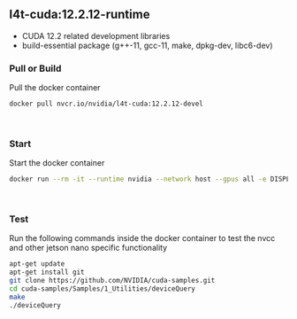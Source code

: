 ## l4t-cuda:12.2.12-runtime

- CUDA 12.2 related development libraries
- build-essential package (g++-11, gcc-11, make, dpkg-dev, libc6-dev)

### Pull or Build

Pull the docker container
```bash
docker pull nvcr.io/nvidia/l4t-cuda:12.2.12-devel
```

<br>

### Start

Start the docker container
```bash
docker run --rm -it --runtime nvidia --network host --gpus all -e DISPLAY nvcr.io/nvidia/l4t-cuda:12.2.12-devel bash
```

<br>

### Test

Run the following commands inside the docker container to test the nvcc and other jetson nano specific functionality
```bash
apt-get update
apt-get install git
git clone https://github.com/NVIDIA/cuda-samples.git
cd cuda-samples/Samples/1_Utilities/deviceQuery
make
./deviceQuery
```
